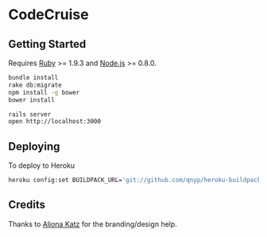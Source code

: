 # CodeCruise

## Getting Started

Requires [Ruby](http://www.ruby-lang.org/en/) >= 1.9.3 and [Node.js](http://nodejs.org/) >= 0.8.0.

```bash
bundle install
rake db:migrate
npm install -g bower
bower install

rails server
open http://localhost:3000
```

## Deploying

To deploy to Heroku

```bash
heroku config:set BUILDPACK_URL='git://github.com/qnyp/heroku-buildpack-ruby-bower.git#run-bower'
```

## Credits

Thanks to [Aliona Katz](https://github.com/siberiancharm) for the branding/design help.
